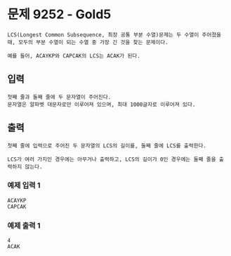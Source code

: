 # 문제 9252 - Gold5
    LCS(Longest Common Subsequence, 최장 공통 부분 수열)문제는 두 수열이 주어졌을 때, 모두의 부분 수열이 되는 수열 중 가장 긴 것을 찾는 문제이다.
    
    예를 들어, ACAYKP와 CAPCAK의 LCS는 ACAK가 된다.

## 입력
    첫째 줄과 둘째 줄에 두 문자열이 주어진다. 
    문자열은 알파벳 대문자로만 이루어져 있으며, 최대 1000글자로 이루어져 있다.

## 출력
    첫째 줄에 입력으로 주어진 두 문자열의 LCS의 길이를, 둘째 줄에 LCS를 출력한다.

    LCS가 여러 가지인 경우에는 아무거나 출력하고, LCS의 길이가 0인 경우에는 둘째 줄을 출력하지 않는다.

### 예제 입력 1
    ACAYKP
    CAPCAK
### 예제 출력 1
    4
    ACAK